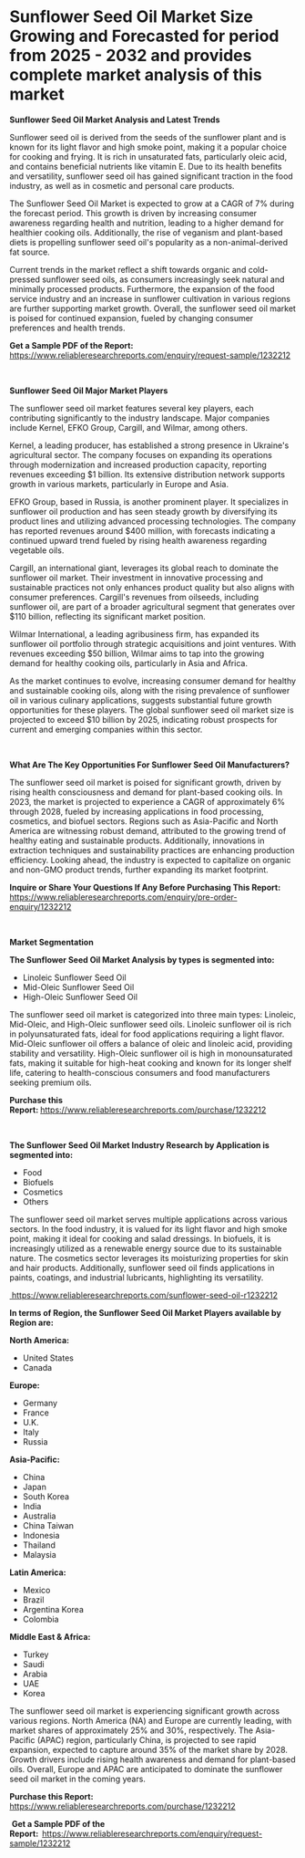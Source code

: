 <p><h1>Sunflower Seed Oil Market Size Growing and Forecasted for period from 2025 - 2032 and provides complete market analysis of this market</h1></p><p><strong>Sunflower Seed Oil Market Analysis and Latest Trends</strong></p>
<p><p>Sunflower seed oil is derived from the seeds of the sunflower plant and is known for its light flavor and high smoke point, making it a popular choice for cooking and frying. It is rich in unsaturated fats, particularly oleic acid, and contains beneficial nutrients like vitamin E. Due to its health benefits and versatility, sunflower seed oil has gained significant traction in the food industry, as well as in cosmetic and personal care products.</p><p>The Sunflower Seed Oil Market is expected to grow at a CAGR of 7% during the forecast period. This growth is driven by increasing consumer awareness regarding health and nutrition, leading to a higher demand for healthier cooking oils. Additionally, the rise of veganism and plant-based diets is propelling sunflower seed oil's popularity as a non-animal-derived fat source. </p><p>Current trends in the market reflect a shift towards organic and cold-pressed sunflower seed oils, as consumers increasingly seek natural and minimally processed products. Furthermore, the expansion of the food service industry and an increase in sunflower cultivation in various regions are further supporting market growth. Overall, the sunflower seed oil market is poised for continued expansion, fueled by changing consumer preferences and health trends.</p></p>
<p><strong>Get a Sample PDF of the Report:&nbsp;</strong> <a href="https://www.reliableresearchreports.com/enquiry/request-sample/1232212?utm_campaign=2253&utm_medium=2&utm_source=Github&utm_content=ia&utm_term=16042025&utm_id=sunflower-seed-oil">https://www.reliableresearchreports.com/enquiry/request-sample/1232212</a></p>
<p>&nbsp;</p>
<p><strong>Sunflower Seed Oil Major Market Players</strong></p>
<p><p>The sunflower seed oil market features several key players, each contributing significantly to the industry landscape. Major companies include Kernel, EFKO Group, Cargill, and Wilmar, among others.</p><p>Kernel, a leading producer, has established a strong presence in Ukraine's agricultural sector. The company focuses on expanding its operations through modernization and increased production capacity, reporting revenues exceeding $1 billion. Its extensive distribution network supports growth in various markets, particularly in Europe and Asia.</p><p>EFKO Group, based in Russia, is another prominent player. It specializes in sunflower oil production and has seen steady growth by diversifying its product lines and utilizing advanced processing technologies. The company has reported revenues around $400 million, with forecasts indicating a continued upward trend fueled by rising health awareness regarding vegetable oils.</p><p>Cargill, an international giant, leverages its global reach to dominate the sunflower oil market. Their investment in innovative processing and sustainable practices not only enhances product quality but also aligns with consumer preferences. Cargill's revenues from oilseeds, including sunflower oil, are part of a broader agricultural segment that generates over $110 billion, reflecting its significant market position.</p><p>Wilmar International, a leading agribusiness firm, has expanded its sunflower oil portfolio through strategic acquisitions and joint ventures. With revenues exceeding $50 billion, Wilmar aims to tap into the growing demand for healthy cooking oils, particularly in Asia and Africa.</p><p>As the market continues to evolve, increasing consumer demand for healthy and sustainable cooking oils, along with the rising prevalence of sunflower oil in various culinary applications, suggests substantial future growth opportunities for these players. The global sunflower seed oil market size is projected to exceed $10 billion by 2025, indicating robust prospects for current and emerging companies within this sector.</p></p>
<p>&nbsp;</p>
<p><strong>What Are The Key Opportunities For Sunflower Seed Oil Manufacturers?</strong></p>
<p><p>The sunflower seed oil market is poised for significant growth, driven by rising health consciousness and demand for plant-based cooking oils. In 2023, the market is projected to experience a CAGR of approximately 6% through 2028, fueled by increasing applications in food processing, cosmetics, and biofuel sectors. Regions such as Asia-Pacific and North America are witnessing robust demand, attributed to the growing trend of healthy eating and sustainable products. Additionally, innovations in extraction techniques and sustainability practices are enhancing production efficiency. Looking ahead, the industry is expected to capitalize on organic and non-GMO product trends, further expanding its market footprint.</p></p>
<p><strong>Inquire or Share Your Questions If Any Before Purchasing This Report:</strong> <a href="https://www.reliableresearchreports.com/enquiry/pre-order-enquiry/1232212?utm_campaign=2253&utm_medium=2&utm_source=Github&utm_content=ia&utm_term=16042025&utm_id=sunflower-seed-oil">https://www.reliableresearchreports.com/enquiry/pre-order-enquiry/1232212</a></p>
<p>&nbsp;</p>
<p><strong>Market Segmentation</strong></p>
<p><strong>The Sunflower Seed Oil Market Analysis by types is segmented into:</strong></p>
<p><ul><li>Linoleic Sunflower Seed Oil</li><li>Mid-Oleic Sunflower Seed Oil</li><li>High-Oleic Sunflower Seed Oil</li></ul></p>
<p><p>The sunflower seed oil market is categorized into three main types: Linoleic, Mid-Oleic, and High-Oleic sunflower seed oils. Linoleic sunflower oil is rich in polyunsaturated fats, ideal for food applications requiring a light flavor. Mid-Oleic sunflower oil offers a balance of oleic and linoleic acid, providing stability and versatility. High-Oleic sunflower oil is high in monounsaturated fats, making it suitable for high-heat cooking and known for its longer shelf life, catering to health-conscious consumers and food manufacturers seeking premium oils.</p></p>
<p><strong>Purchase this Report:&nbsp;</strong><a href="https://www.reliableresearchreports.com/purchase/1232212?utm_campaign=2253&utm_medium=2&utm_source=Github&utm_content=ia&utm_term=16042025&utm_id=sunflower-seed-oil">https://www.reliableresearchreports.com/purchase/1232212</a></p>
<p>&nbsp;</p>
<p><strong>The Sunflower Seed Oil Market Industry Research by Application is segmented into:</strong></p>
<p><ul><li>Food</li><li>Biofuels</li><li>Cosmetics</li><li>Others</li></ul></p>
<p><p>The sunflower seed oil market serves multiple applications across various sectors. In the food industry, it is valued for its light flavor and high smoke point, making it ideal for cooking and salad dressings. In biofuels, it is increasingly utilized as a renewable energy source due to its sustainable nature. The cosmetics sector leverages its moisturizing properties for skin and hair products. Additionally, sunflower seed oil finds applications in paints, coatings, and industrial lubricants, highlighting its versatility.</p></p>
<p><a href="https://www.reliableresearchreports.com/sunflower-seed-oil-r1232212?utm_campaign=2253&utm_medium=2&utm_source=Github&utm_content=ia&utm_term=16042025&utm_id=sunflower-seed-oil">&nbsp;https://www.reliableresearchreports.com/sunflower-seed-oil-r1232212</a></p>
<p><strong>In terms of Region, the Sunflower Seed Oil Market Players available by Region are:</strong></p>
<p>
    <p> <strong> North America: </strong>
        <ul>
            <li>United States</li>
            <li>Canada</li>
        </ul>
        </p> 
    <p> <strong> Europe: </strong>
        <ul>
            <li>Germany</li>
            <li>France</li>
            <li>U.K.</li>
            <li>Italy</li>
            <li>Russia</li>
        </ul>
        </p> 
    <p> <strong> Asia-Pacific: </strong>
        <ul>
            <li>China</li>
            <li>Japan</li>
            <li>South Korea</li>
            <li>India</li>
            <li>Australia</li>
            <li>China Taiwan</li>
            <li>Indonesia</li>
            <li>Thailand</li>
            <li>Malaysia</li>
        </ul>
        </p> 
    <p> <strong> Latin America: </strong>
        <ul>
            <li>Mexico</li>
            <li>Brazil</li>
            <li>Argentina Korea</li>
            <li>Colombia</li>
        </ul>
        </p> 
    <p> <strong> Middle East & Africa: </strong>
        <ul>
            <li>Turkey</li>
            <li>Saudi</li>
            <li>Arabia</li>
            <li>UAE</li>
            <li>Korea</li>
        </ul>
    </p>
    </p>
<p><p>The sunflower seed oil market is experiencing significant growth across various regions. North America (NA) and Europe are currently leading, with market shares of approximately 25% and 30%, respectively. The Asia-Pacific (APAC) region, particularly China, is projected to see rapid expansion, expected to capture around 35% of the market share by 2028. Growth drivers include rising health awareness and demand for plant-based oils. Overall, Europe and APAC are anticipated to dominate the sunflower seed oil market in the coming years.</p></p>
<p><strong>Purchase this Report: </strong><a href="https://www.reliableresearchreports.com/purchase/1232212?utm_campaign=2253&utm_medium=2&utm_source=Github&utm_content=ia&utm_term=16042025&utm_id=sunflower-seed-oil">https://www.reliableresearchreports.com/purchase/1232212</a></p>
<p>&nbsp;<strong>Get a Sample PDF of the Report:&nbsp;&nbsp;</strong><a href="https://www.reliableresearchreports.com/enquiry/request-sample/1232212?utm_campaign=2253&utm_medium=2&utm_source=Github&utm_content=ia&utm_term=16042025&utm_id=sunflower-seed-oil">https://www.reliableresearchreports.com/enquiry/request-sample/1232212</a></p>
<p><strong></strong></p>
<p><p></p><p></p><p></p></p>